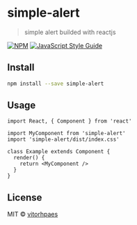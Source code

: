 # simple-alert

> simple alert builded with reactjs

[![NPM](https://img.shields.io/npm/v/simple-alert.svg)](https://www.npmjs.com/package/simple-alert) [![JavaScript Style Guide](https://img.shields.io/badge/code_style-standard-brightgreen.svg)](https://standardjs.com)

## Install

```bash
npm install --save simple-alert
```

## Usage

```tsx
import React, { Component } from 'react'

import MyComponent from 'simple-alert'
import 'simple-alert/dist/index.css'

class Example extends Component {
  render() {
    return <MyComponent />
  }
}
```

## License

MIT © [vitorhpaes](https://github.com/vitorhpaes)

